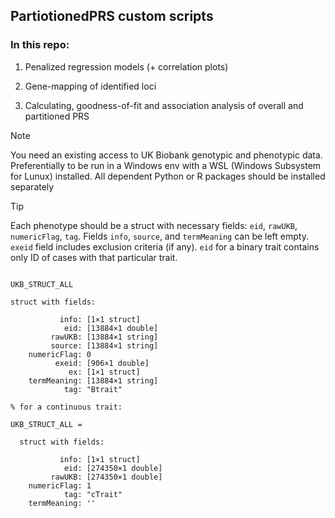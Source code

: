 ## PartiotionedPRS custom scripts

### In this repo:
1. Penalized regression models (+ correlation plots)

2. Gene-mapping of identified loci

3. Calculating, goodness-of-fit and association analysis of overall and partitioned PRS

> [!NOTE]
> You need an existing access to UK Biobank genotypic and phenotypic data.
> Preferentially to be run in a Windows env with a WSL (Windows Subsystem for Lunux) installed.
> All dependent Python or R packages should be installed separately

> [!TIP]
> Each phenotype should be a struct with necessary fields: `eid`, `rawUKB`, `numericFlag`, `tag`. Fields `info`, `source`, and `termMeaning` can be left empty. `exeid` field includes exclusion criteria (if any). `eid` for a binary trait contains only ID of cases with that particular trait.
```

UKB_STRUCT_ALL

struct with fields:

           info: [1×1 struct]
            eid: [13884×1 double]
         rawUKB: [13884×1 string]
         source: [13884×1 string]
    numericFlag: 0
          exeid: [906×1 double]
             ex: [1×1 struct]
    termMeaning: [13884×1 string]
            tag: "Btrait"

% for a continuous trait:

UKB_STRUCT_ALL = 

  struct with fields:

           info: [1×1 struct]
            eid: [274350×1 double]
         rawUKB: [274350×1 double]
    numericFlag: 1
            tag: "cTrait"
    termMeaning: ''

```


